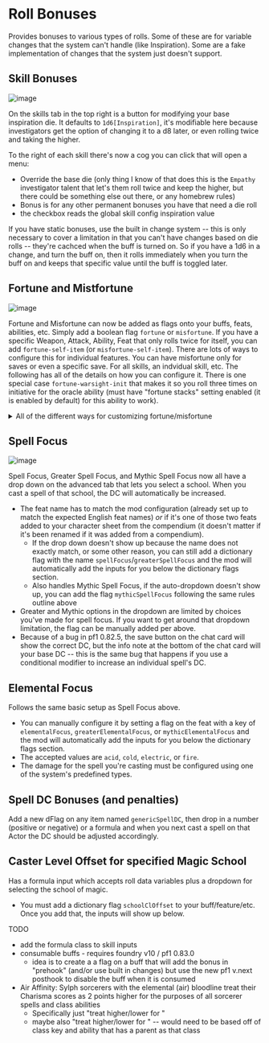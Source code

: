 # Roll Bonuses

Provides bonuses to various types of rolls. Some of these are for variable changes that the system can't handle (like Inspiration). Some are a fake implementation of changes that the system just doesn't support.

## Skill Bonuses
![image](https://user-images.githubusercontent.com/3664822/183241183-9f899996-6f2a-455a-a711-054039365d31.png)

On the skills tab in the top right is a button for modifying your base inspiration die. It defaults to `1d6[Inspiration]`, it's modifiable here because investigators get the option of changing it to a d8 later, or even rolling twice and taking the higher.

To the right of each skill there's now a cog you can click that will open a menu:

- Override the base die (only thing I know of that does this is the `Empathy` investigator talent that let's them roll twice and keep the higher, but there could be something else out there, or any homebrew rules)
- Bonus is for any other permanent bonuses you have that need a die roll
- the checkbox reads the global skill config inspiration value

If you have static bonuses, use the built in change system -- this is only necessary to cover a limitation in that you can't have changes based on die rolls -- they're cachced when the buff is turned on. So if you have a 1d6 in a change, and turn the buff on, then it rolls immediately when you turn the buff on and keeps that specific value until the buff is toggled later.

## Fortune and Mistfortune
![image](https://github.com/dmrickey/ckl-foundry-modules/assets/3664822/66d2135b-27e4-44de-8098-f6a5ed4572df)

Fortune and Misfortune can now be added as flags onto your buffs, feats, abilities, etc. Simply add a boolean flag `fortune` or `misfortune`. If you have a specific Weapon, Attack, Ability, Feat that only rolls twice for itself, you can add `fortune-self-item` (or `misfortune-self-item`).  There are lots of ways to configure this for individual features. You can have misfortune only for saves or even a specific save. For all skills, an indvidual skill, etc. The following has all of the details on how you can configure it. There is one special case `fortune-warsight-init` that makes it so you roll three times on initiative for the oracle ability (must have "fortune stacks" setting enabled (it is enabled by default) for this ability to work).

<details>
  <summary>All of the different ways for customizing fortune/misfortune</summary>

    For brevity, I'll only list `fortune-`, but everything also applies to `misfortune-`.

    ### Everything
    - `fortune`

    ### Only for the Item that has the flag
    - `fortune-self-item`

    ### Ability Checks
    - `fortune-ability`
      - You can fortune a specific ability by appending its 3-letter abbreviation `fortune_ability_xxx`
      - e.g. `fortune-ability_str`

    ### Attacks
    - `fortune-attack`
      - `fortune-attack_melee` 
      - `fortune-attack_ranged`
    Attack also counts towards CMB checks. But melee/ranged do not, because I have no way of knowing if you're attempting a standard melee CMB check, or one of the few ranged CMB options

    ### Base Attack Bonus
    - `fortune-bab`

    ### Caster Level Checks
    - `fortune-cl`
      - `fortune-cl_primary`
      - `fortune-cl_secondary`
      - `fortune-cl_tertiary`
      - `fortune-cl_spelllike
      - can also use the class configured for the spell book e.g. `fortune-cl_druid`

    ### Concentration Checks
    - `fortune-concentration`
      - `fortune-concentration_primary`
      - `fortune-concentration_secondary`
      - `fortune-concentration_tertiary`
      - `fortune-concentration_spelllike
      - can also use the class configured for the spell book e.g. `fortune-concentration_druid`

    ### Initiative Checks
    - `fortune-init`
    - `fortune-warsight-init`
      - special oracle ability that allows choosing one of the three dice (I will not let you choose a lower dice, I pick the highest, you can delay if you want)
      - must have the setting "fortune stacks" enabled

    ### Saving Throws
    - `fortune-save`
      - `fortune-save_fort`
      - `fortune-save_ref`
      - `fortune-save_will`

    ### Skill Checks
    - `fortune-skill`
      - You can fortune a specific ability by appending its 3-letter abbreviation `fortune_skill_xxx`
        - e.g. `fortune-skill_ken`
      - It will work with perform/craft/profession subskills
        - e.g. `fortune-skill_crf.subSkills.crf1
      - It will work with custom skills
        - e.g. `fortune-skill_theIdYouPutInTheInput
        - e.g. `fortune-skill_newSkill2

</details>

## Spell Focus
![image](https://user-images.githubusercontent.com/3664822/216522228-0968c234-3b89-47c0-b0e9-addf9accad34.png)

Spell Focus, Greater Spell Focus, and Mythic Spell Focus now all have a drop down on the advanced tab that lets you select a school. When you cast a spell of that school, the DC will automatically be increased.
- The feat name has to match the mod configuration (already set up to match the expected English feat names) _*or*_ if it's one of those two feats added to your character sheet from the compendium (it doesn't matter if it's been renamed if it was added from a compendium).
  - If the drop down doesn't show up because the name does not exactly match, or some other reason, you can still add a dictionary flag with the name `spellFocus`/`greaterSpellFocus` and the mod will automatically add the inputs for you below the dictionary flags section.
  - Also handles Mythic Spell Focus, if the auto-dropdown doesn't show up, you can add the flag `mythicSpellFocus` following the same rules outline above
- Greater and Mythic options in the dropdown are limited by choices you've made for spell focus. If you want to get around that dropdown limitation, the flag can be manually added per above.
- Because of a bug in pf1 0.82.5, the save button on the chat card will show the correct DC, but the info note at the bottom of the chat card will your base DC -- this is the same bug that happens if you use a conditional modifier to increase an individual spell's DC.

## Elemental Focus
Follows the same basic setup as Spell Focus above.
- You can manually configure it by setting a flag on the feat with a key of `elementalFocus`, `greaterElementalFocus`, or `mythicElementalFocus` and the mod will automatically add the inputs for you below the dictionary flags section.
- The accepted values are `acid`, `cold`, `electric`, or `fire`.
- The damage for the spell you're casting must be configured using one of the system's predefined types.

## Spell DC Bonuses (and penalties)
Add a new dFlag on any item named `genericSpellDC`, then drop in a number (positive or negative) or a formula and when you next cast a spell on that Actor the DC should be adjusted accordingly.

##  Caster Level Offset for specified Magic School
Has a formula input which accepts roll data variables plus a dropdown for selecting the school of magic.
- You must add a dictionary flag `schoolClOffset` to your buff/feature/etc. Once you add that, the inputs will show up below.

TODO
- add the formula class to skill inputs
- consumable buffs - requires foundry v10 / pf1 0.83.0
    - idea is to create a a flag on a buff that will add the bonus in "prehook" (and/or use built in changes) but use the new pf1 v.next posthook to disable the buff when it is consumed
- Air Affinity: Sylph sorcerers with the elemental (air) bloodline treat their Charisma scores as 2 points higher for the purposes of all sorcerer spells and class abilities
    - Specifically just "treat <ability score> higher/lower for <spell book>"
    - maybe also "treat <ability score> higher/lower for <class ability>" -- would need to be based off of class key and ability that has a parent as that class
